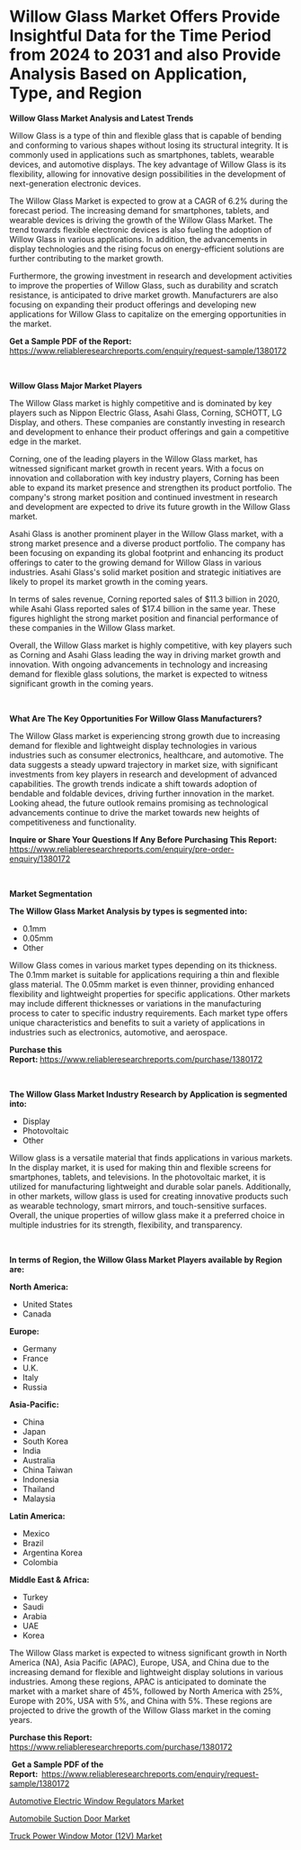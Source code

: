<p><h1>Willow Glass Market Offers Provide Insightful Data for the Time Period from 2024 to 2031 and also Provide Analysis Based on Application, Type, and Region</h1></p><p><strong>Willow Glass Market Analysis and Latest Trends</strong></p>
<p><p>Willow Glass is a type of thin and flexible glass that is capable of bending and conforming to various shapes without losing its structural integrity. It is commonly used in applications such as smartphones, tablets, wearable devices, and automotive displays. The key advantage of Willow Glass is its flexibility, allowing for innovative design possibilities in the development of next-generation electronic devices.</p><p>The Willow Glass Market is expected to grow at a CAGR of 6.2% during the forecast period. The increasing demand for smartphones, tablets, and wearable devices is driving the growth of the Willow Glass Market. The trend towards flexible electronic devices is also fueling the adoption of Willow Glass in various applications. In addition, the advancements in display technologies and the rising focus on energy-efficient solutions are further contributing to the market growth.</p><p>Furthermore, the growing investment in research and development activities to improve the properties of Willow Glass, such as durability and scratch resistance, is anticipated to drive market growth. Manufacturers are also focusing on expanding their product offerings and developing new applications for Willow Glass to capitalize on the emerging opportunities in the market.</p></p>
<p><strong>Get a Sample PDF of the Report:&nbsp;</strong> <a href="https://www.reliableresearchreports.com/enquiry/request-sample/1380172">https://www.reliableresearchreports.com/enquiry/request-sample/1380172</a></p>
<p>&nbsp;</p>
<p><strong>Willow Glass Major Market Players</strong></p>
<p><p>The Willow Glass market is highly competitive and is dominated by key players such as Nippon Electric Glass, Asahi Glass, Corning, SCHOTT, LG Display, and others. These companies are constantly investing in research and development to enhance their product offerings and gain a competitive edge in the market.</p><p>Corning, one of the leading players in the Willow Glass market, has witnessed significant market growth in recent years. With a focus on innovation and collaboration with key industry players, Corning has been able to expand its market presence and strengthen its product portfolio. The company's strong market position and continued investment in research and development are expected to drive its future growth in the Willow Glass market.</p><p>Asahi Glass is another prominent player in the Willow Glass market, with a strong market presence and a diverse product portfolio. The company has been focusing on expanding its global footprint and enhancing its product offerings to cater to the growing demand for Willow Glass in various industries. Asahi Glass's solid market position and strategic initiatives are likely to propel its market growth in the coming years.</p><p>In terms of sales revenue, Corning reported sales of $11.3 billion in 2020, while Asahi Glass reported sales of $17.4 billion in the same year. These figures highlight the strong market position and financial performance of these companies in the Willow Glass market.</p><p>Overall, the Willow Glass market is highly competitive, with key players such as Corning and Asahi Glass leading the way in driving market growth and innovation. With ongoing advancements in technology and increasing demand for flexible glass solutions, the market is expected to witness significant growth in the coming years.</p></p>
<p>&nbsp;</p>
<p><strong>What Are The Key Opportunities For Willow Glass Manufacturers?</strong></p>
<p><p>The Willow Glass market is experiencing strong growth due to increasing demand for flexible and lightweight display technologies in various industries such as consumer electronics, healthcare, and automotive. The data suggests a steady upward trajectory in market size, with significant investments from key players in research and development of advanced capabilities. The growth trends indicate a shift towards adoption of bendable and foldable devices, driving further innovation in the market. Looking ahead, the future outlook remains promising as technological advancements continue to drive the market towards new heights of competitiveness and functionality.</p></p>
<p><strong>Inquire or Share Your Questions If Any Before Purchasing This Report:</strong> <a href="https://www.reliableresearchreports.com/enquiry/pre-order-enquiry/1380172">https://www.reliableresearchreports.com/enquiry/pre-order-enquiry/1380172</a></p>
<p>&nbsp;</p>
<p><strong>Market Segmentation</strong></p>
<p><strong>The Willow Glass Market Analysis by types is segmented into:</strong></p>
<p><ul><li>0.1mm</li><li>0.05mm</li><li>Other</li></ul></p>
<p><p>Willow Glass comes in various market types depending on its thickness. The 0.1mm market is suitable for applications requiring a thin and flexible glass material. The 0.05mm market is even thinner, providing enhanced flexibility and lightweight properties for specific applications. Other markets may include different thicknesses or variations in the manufacturing process to cater to specific industry requirements. Each market type offers unique characteristics and benefits to suit a variety of applications in industries such as electronics, automotive, and aerospace.</p></p>
<p><strong>Purchase this Report:&nbsp;</strong><a href="https://www.reliableresearchreports.com/purchase/1380172">https://www.reliableresearchreports.com/purchase/1380172</a></p>
<p>&nbsp;</p>
<p><strong>The Willow Glass Market Industry Research by Application is segmented into:</strong></p>
<p><ul><li>Display</li><li>Photovoltaic</li><li>Other</li></ul></p>
<p><p>Willow glass is a versatile material that finds applications in various markets. In the display market, it is used for making thin and flexible screens for smartphones, tablets, and televisions. In the photovoltaic market, it is utilized for manufacturing lightweight and durable solar panels. Additionally, in other markets, willow glass is used for creating innovative products such as wearable technology, smart mirrors, and touch-sensitive surfaces. Overall, the unique properties of willow glass make it a preferred choice in multiple industries for its strength, flexibility, and transparency.</p></p>
<p>&nbsp;</p>
<p><strong>In terms of Region, the Willow Glass Market Players available by Region are:</strong></p>
<p>
    <p> <strong> North America: </strong>
        <ul>
            <li>United States</li>
            <li>Canada</li>
        </ul>
        </p> 
    <p> <strong> Europe: </strong>
        <ul>
            <li>Germany</li>
            <li>France</li>
            <li>U.K.</li>
            <li>Italy</li>
            <li>Russia</li>
        </ul>
        </p> 
    <p> <strong> Asia-Pacific: </strong>
        <ul>
            <li>China</li>
            <li>Japan</li>
            <li>South Korea</li>
            <li>India</li>
            <li>Australia</li>
            <li>China Taiwan</li>
            <li>Indonesia</li>
            <li>Thailand</li>
            <li>Malaysia</li>
        </ul>
        </p> 
    <p> <strong> Latin America: </strong>
        <ul>
            <li>Mexico</li>
            <li>Brazil</li>
            <li>Argentina Korea</li>
            <li>Colombia</li>
        </ul>
        </p> 
    <p> <strong> Middle East & Africa: </strong>
        <ul>
            <li>Turkey</li>
            <li>Saudi</li>
            <li>Arabia</li>
            <li>UAE</li>
            <li>Korea</li>
        </ul>
    </p>
    </p>
<p><p>The Willow Glass market is expected to witness significant growth in North America (NA), Asia Pacific (APAC), Europe, USA, and China due to the increasing demand for flexible and lightweight display solutions in various industries. Among these regions, APAC is anticipated to dominate the market with a market share of 45%, followed by North America with 25%, Europe with 20%, USA with 5%, and China with 5%. These regions are projected to drive the growth of the Willow Glass market in the coming years.</p></p>
<p><strong>Purchase this Report: </strong><a href="https://www.reliableresearchreports.com/purchase/1380172">https://www.reliableresearchreports.com/purchase/1380172</a></p>
<p>&nbsp;<strong>Get a Sample PDF of the Report:&nbsp;&nbsp;</strong><a href="https://www.reliableresearchreports.com/enquiry/request-sample/1380172">https://www.reliableresearchreports.com/enquiry/request-sample/1380172</a></p>
<p><strong></strong></p>
<p><p><a href="https://view.publitas.com/reportprime-1/automotive-electric-window-regulators-market-growth-market-trends-covid-19-impact-and-forecasts-for-period-from-2023-2030/">Automotive Electric Window Regulators Market</a></p><p><a href="https://view.publitas.com/reportprime-1/automobile-suction-door-market-size-2023-2030-global-industrial-analysis-key-geographical-regions-market-share-top-key-players-product-types-and-forecast-research-report/">Automobile Suction Door Market</a></p><p><a href="https://view.publitas.com/reportprime-1/truck-power-window-motor-12v-market-size-reflecting-a-forecast-till-2030-market-by-type-by-application-and-by-geography/">Truck Power Window Motor (12V) Market</a></p></p>